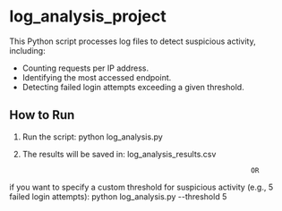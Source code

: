 # log_analysis_project
This Python script processes log files to detect suspicious activity, including:
- Counting requests per IP address.
- Identifying the most accessed endpoint.
- Detecting failed login attempts exceeding a given threshold.

## How to Run
1. Run the script: python log_analysis.py
2. The results will be saved in: log_analysis_results.csv
                           
                                                                OR 
 if you want to specify a custom threshold for suspicious activity (e.g., 5 failed login attempts): python log_analysis.py --threshold 5


